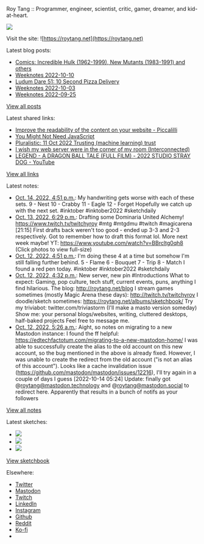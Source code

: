 Roy Tang :: Programmer, engineer, scientist, critic, gamer, dreamer, and kid-at-heart.

![](https://roytang.net/static/img/profile.jpg)

Visit the site: ![https://roytang.net](https://roytang.net)

Latest blog posts:

- [Comics: Incredible Hulk (1962-1999), New Mutants (1983-1991) and others](https://roytang.net/2022/10/incredible-hulk-new-mutants/)
- [Weeknotes 2022-10-10](https://roytang.net/2022/10/weeknotes-10-10/)
- [Ludum Dare 51: 10 Second Pizza Delivery](https://roytang.net/2022/10/ludum-dare-51-pizza/)
- [Weeknotes 2022-10-03](https://roytang.net/2022/10/weeknotes-10-03/)
- [Weeknotes 2022-09-25](https://roytang.net/2022/09/weeknotes-09-25/)

[View all posts](https://roytang.net/blog)

Latest shared links:

- [Improve the readability of the content on your website - Piccalilli](https://roytang.net/2022/10/ecf31cd54996594df7a5c7c158d14a98/)
- [You Might Not Need JavaScript](https://roytang.net/2022/10/f4dc7fdb945b481b89cd0d858a163394/)
- [Pluralistic: 11 Oct 2022 Trusting (machine learning) trust](https://roytang.net/2022/10/7226c2e4901c20197323d3f4fd710860/)
- [I wish my web server were in the corner of my room (Interconnected)](https://roytang.net/2022/10/2fbdc837be22c31a9c7b8698a6966f50/)
- [LEGEND - A DRAGON BALL TALE (FULL FILM) - 2022 STUDIO STRAY DOG - YouTube](https://roytang.net/2022/10/3ec99ce8ef9945a7e5a0e1128f2bcdde/)

[View all links](https://roytang.net/links)

Latest notes:

- [Oct. 14, 2022, 4:51 p.m.](https://roytang.net/2022/10/inktober2022_9_10_11_12/): My handwriting gets worse with each of these sets. 9 - Nest 10 - Crabby 11 - Eagle 12 - Forget Hopefully we catch up with the next set. #inktober #inktober2022 #sketchdaily
- [Oct. 13, 2022, 6:29 p.m.](https://roytang.net/2022/10/1580505983692201984/): Drafting some Dominaria United Alchemy! https://www.twitch.tv/twitchyroy #mtg #mtgdmu #twitch #magicarena [21:15] First drafts back weren&#x27;t too good - ended up 3-3 and 2-3 respectively. Got to remember how to draft this format lol. More next week maybe! YT: https://www.youtube.com/watch?v=BBrcltg0qh8 (Click photos to view full-size)
- [Oct. 12, 2022, 4:51 p.m.](https://roytang.net/2022/10/inktober2022_5_6_7_8/): I&#x27;m doing these 4 at a time but somehow I&#x27;m still falling further behind. 5 - Flame 6 - Bouquet 7 - Trip 8 - Match I found a red pen today. #inktober #inktober2022 #sketchdaily
- [Oct. 12, 2022, 4:32 p.m.](https://roytang.net/2022/10/109154371829684347/): New server, new pin #Introductions What to expect: Gaming, pop culture, tech stuff, current events, puns, anything I find hilarious. The blog: http://roytang.net/blog I stream games sometimes (mostly Magic Arena these days): http://twitch.tv/twitchyroy I doodle/sketch sometimes: https://roytang.net/albums/sketchbook/ Try my triviabot: twitter.com/triviastorm (I&#x27;ll make a masto version someday) Show me: your personal blogs/websites, writing, cluttered desktops, half-baked projects Feel free to message me.
- [Oct. 12, 2022, 5:26 a.m.](https://roytang.net/2022/10/109151752766558627/): Aight, so notes on migrating to a new Mastodon instance: I found the ff helpful: https://edtechfactotum.com/migrating-to-a-new-mastodon-home/ I was able to successfully create the alias to the old account on this new account, so the bug mentioned in the above is already fixed. However, I was unable to create the redirect from the old account (&quot;is not an alias of this account&quot;). Looks like a cache invalidation issue (https://github.com/mastodon/mastodon/issues/12216), I&#x27;ll try again in a couple of days I guess [2022-10-14 05:24] Update: finally got @roytang@mastodon.technology and @roytang@mastodon.social to redirect here. Apparently that results in a bunch of notifs as your followers

[View all notes](https://roytang.net/notes)

Latest sketches:


- ![](https://roytang.net/media/cache/e7/d2/e7d2c1d9a38293e39fc717ce5a6f70ee.jpg)
- ![](https://roytang.net/media/cache/1b/e6/1be6ed20af2ec45070c889eb85aafa6d.jpg)
- ![](https://roytang.net/media/cache/75/e3/75e318f00f059353c2a777e8f5a644f9.jpg)

[View sketchbook](https://roytang.net/albums/sketchbook)


Elsewhere:

- [Twitter](https://twitter.com/roytang)
- [Mastodon](https://indieweb.social/@roytang)
- [Twitch](https://twitch.tv/twitchyroy)
- [LinkedIn](https://www.linkedin.com/in/roytang)
- [Instagram](https://instagram.com/roytang0400)
- [Github](https://github.com/roytang)
- [Reddit](https://reddit.com/u/hungryroy)
- [Ko-fi](https://ko-fi.com/roytang)
- [](mailto:hello@roytang.net)